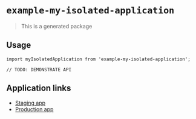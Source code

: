 # `example-my-isolated-application`

> This is a generated package

## Usage

```
import myIsolatedApplication from 'example-my-isolated-application';

// TODO: DEMONSTRATE API
```

## Application links

- [Staging app](https://examplemyisolatedapplicationstaging.alemoretto.it/)
- [Production app](https://examplemyisolatedapplication.alemoretto.it/)
